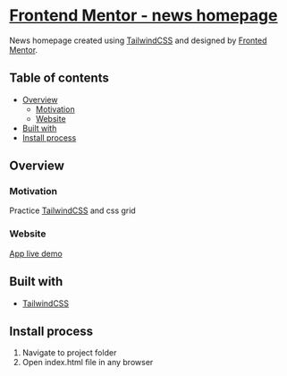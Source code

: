 # [Frontend Mentor - news homepage](https://profound-cocada-a480cb.netlify.app/)

News homepage created using [TailwindCSS](https://tailwindcss.com/) and designed by [Fronted Mentor](https://www.frontendmentor.io/challenges/news-homepage-H6SWTa1MFl/hub).

## Table of contents

- [Overview](#overview)
  - [Motivation](#motivation)
  - [Website](#website)  
- [Built with](#built-with)  
- [Install process](#install-process)
  
## Overview
  
### Motivation

Practice [TailwindCSS](https://tailwindcss.com/) and css grid

### Website

[App live demo](https://profound-cocada-a480cb.netlify.app/)

## Built with

 - [TailwindCSS](https://tailwindcss.com/)
 
## Install process

1. Navigate to project folder
2. Open index.html file in any browser
